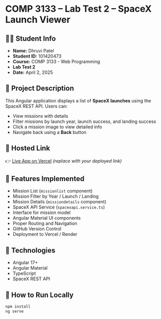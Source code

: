 # COMP 3133 – Lab Test 2 – SpaceX Launch Viewer

## 👩‍💻 Student Info
- **Name:** Dhruvi Patel  
- **Student ID:** 101420473  
- **Course:** COMP 3133 - Web Programming  
- **Lab Test 2**  
- **Date:** April 2, 2025

## 🚀 Project Description
This Angular application displays a list of **SpaceX launches** using the SpaceX REST API. Users can:
- View missions with details
- Filter missions by launch year, launch success, and landing success
- Click a mission image to view detailed info
- Navigate back using a **Back** button

## 🔗 Hosted Link
👉 [Live App on Vercel](https://your-vercel-link.vercel.app) *(replace with your deployed link)*

## 📁 Features Implemented
- Mission List (`missionlist` component)
- Mission Filter by Year / Launch / Landing
- Mission Details (`missiondetails` component)
- SpaceX API Service (`spacexapi.service.ts`)
- Interface for mission model
- Angular Material UI components
- Proper Routing and Navigation
- GitHub Version Control
- Deployment to Vercel / Render

## 🔧 Technologies
- Angular 17+
- Angular Material
- TypeScript
- SpaceX REST API

## 📂 How to Run Locally
```bash
npm install
ng serve
